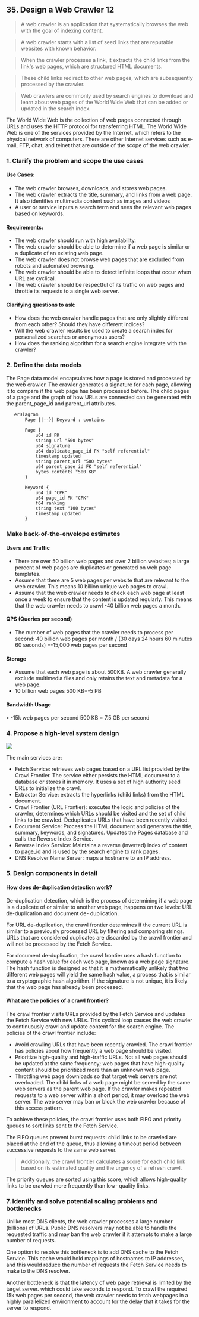 ## 35. Design a Web Crawler 12
> A web crawler is an application that systematically browses the web with the goal of indexing
> content.

> A web crawler starts with a list of seed links that are reputable websites with known
> behavior.

> When the crawler processes a link, it extracts the child links from the link's
> web pages, which are structured HTML documents.

> These child links redirect to other web pages, which are subsequently processed by the crawler.

> Web crawlers are commonly used by search engines to download and learn about web pages
> of the World Wide Web that can be added or updated in the search index.

The World Wide Web is the collection of web pages connected through URLs and uses the HTTP protocol for
transferring HTML. The World Wide Web is one of the services provided by the Internet,
which refers to the physical network of computers. There are other Internet services such as
e-mail, FTP, chat, and telnet that are outside of the scope of the web crawler.

### 1. Clarify the problem and scope the use cases
#### Use Cases:

* The web crawler browses, downloads, and stores web pages.
* The web crawler extracts the title, summary, and links from a web page. It also
  identifies multimedia content such as images and videos
* A user or service inputs a search term and sees the relevant web pages based on
  keywords.

#### Requirements:

* The web crawler should run with high availability.
* The web crawler should be able to determine if a web page is similar or a duplicate of
  an existing web page.
* The web crawler does not browse web pages that are excluded from robots and
  automated browsing.
* The web crawler should be able to detect infinite loops that occur when URL are
  cyclical.
* The web crawler should be respectful of its traffic on web pages and throttle its
  requests to a single web server.

#### Clarifying questions to ask:

* How does the web crawler handle pages that are only slightly different from each
other? Should they have different indices?
* Will the web crawler results be used to create a search index for personalized searches
or anonymous users?
* How does the ranking algorithm for a search engine integrate with the crawler?

### 2. Define the data models

The Page data model encapsulates how a page is stored and processed by the web crawler.
The crawler generates a signature for cach page, allowing it to compare if the web page has
been processed before. The child pages of a page and the graph of how URLs are connected
can be generated with the parent_page_id and parent_url attributes.


```mermaid
   erDiagram
       Page ||--}| Keyword : contains
       
       Page {
           u64 id PK
           string url "500 bytes"
           u64 signature
           u64 duplicate_page_id FK "self referential"
           timestamp updated
           string parent_url "500 bytes"
           u64 parent_page_id FK "self referential"
           bytes contents "500 KB"
       }
       
       Keyword {
           u64 id "CPK"
           u64 page_id FK "CPK"
           f64 ranking
           string text "100 bytes"
           timestamp updated
       }
```

### Make back-of-the-envelope estimates

#### Users and Traffic
* There are over 50 billion web pages and over 2 billion websites; a large percent of web
  pages are duplicates or generated on web page templates.
* Assume that there are 5 web pages per website that are relevant to the web crawler.
  This means 10 billion unique web pages to crawl.
* Assume that the web crawler needs to check each web page at least once a week to
  ensure that the content is updated regularly. This means that the web crawler needs to
  crawl -40 billion web pages a month.

#### QPS (Queries per second)
* The number of web pages that the crawler needs to process per second:
40 billion web pages per month / (30 days 24 hours 60 minutes 60 seconds)
=-15,000 web pages per second

#### Storage
* Assume that each web page is about 500KB. A web crawler generally exclude
multimedia files and only retains the text and metadata for a web page.
* 10 billion web pages 500 KB=-5 PB

#### Bandwidth Usage
• -15k web pages per second 500 KB = 7.5 GB per second

### 4. Propose a high-level system design

![](imgs/0100.jpg)

The main services are:

* Fetch Service: retrieves web pages based on a URL list provided by the Crawl Frontier.
  The service either persists the HTML document to a database or stores it in memory.
  It uses a set of high authority seed URLs to initialize the crawl.
* Extractor Service: extracts the hyperlinks (child links) from the HTML document.
* Crawl Frontier (URL Frontier): executes the logic and policies of the crawler,
  determines which URLs should be visited and the set of child links to be crawled.
  Deduplicates URLs that have been recently visited.
* Document Service: Process the HTML document and generates the title, summary,
  keywords, and signatures. Updates the Pages database and calls the Reverse Index
  Service.
* Reverse Index Service: Maintains a reverse (inverted) index of content to page_id
  and is used by the search engine to rank pages.
* DNS Resolver Name Server: maps a hostname to an IP address.

### 5. Design components in detail
#### How does de-duplication detection work?

De-duplication detection, which is the process of determining if a web page is a duplicate of
or similar to another web page, happens on two levels: URL de-duplication and document de-
duplication. 

For URL de-duplication, the crawl frontier determines if the current URL is
similar to a previously processed URL by filtering and comparing strings. URLs that are
considered duplicates are discarded by the crawl frontier and will not be processed by the Fetch
Service. 

For document de-duplication, the crawl frontier uses a hash function to compute a
hash value for each web page, known as a web page signature. The hash function is designed
so that it is mathematically unlikely that two different web pages will yield the same hash value,
a process that is similar to a cryptographic hash algorithm. If the signature is not unique, it is
likely that the web page has already been processed.

#### What are the policies of a crawl frontier?

The crawl frontier visits URLs provided by the Fetch Service and updates the Fetch Service
with new URLs. This cyclical loop causes the web crawler to continuously crawl and update
content for the search engine. The policies of the crawl frontier include:

* Avoid crawling URLs that have been recently crawled. The crawl frontier has policies
  about how frequently a web page should be visited.
* Prioritize high-quality and high-traffic URLs. Not all web pages should be updated at
  the same frequency; web pages that have high-quality content should be prioritized
  more than an unknown web page.
* Throttling web page downloads so that target web servers are not overloaded. The
  child links of a web page might be served by the same web servers as the parent web
  page. If the crawler makes repeated requests to a web server within a short period, it
  may overload the web server. The web server may ban or block the web crawler because of this 
  access pattern.
  
To achieve these policies, the crawl frontier uses both FIFO and priority queues to sort links
sent to the Fetch Service. 

The FIFO queues prevent burst requests: child links to be crawled are placed at the end of the queue, 
thus allowing a timeout period between successive requests to the same web server. 

> Additionally, the crawl frontier calculates a score for each child link
> based on its estimated quality and the urgency of a refresh crawl. 

The priority queues are sorted using this score, which allows high-quality links to be crawled more frequently than low-
quality links.

### 7. Identify and solve potential scaling problems and bottlenecks
Unlike most DNS clients, the web crawler processes a large number (billions) of URLs. Public
DNS resolvers may not be able to handle the requested traffic and may ban the web crawler if
it attempts to make a large number of requests. 

One option to resolve this bottleneck is to add DNS cache to the Fetch Service. This cache would 
hold mappings of hostnames to IP addresses, and this would reduce the number of requests the 
Fetch Service needs to make to the DNS resolver.

Another bottleneck is that the latency of web page retrieval is limited by the target server.
which could take seconds to respond. To crawl the required 15k web pages per second, the
web crawler needs to fetch webpages in a highly parallelized environment to account for the
delay that it takes for the server to respond.
